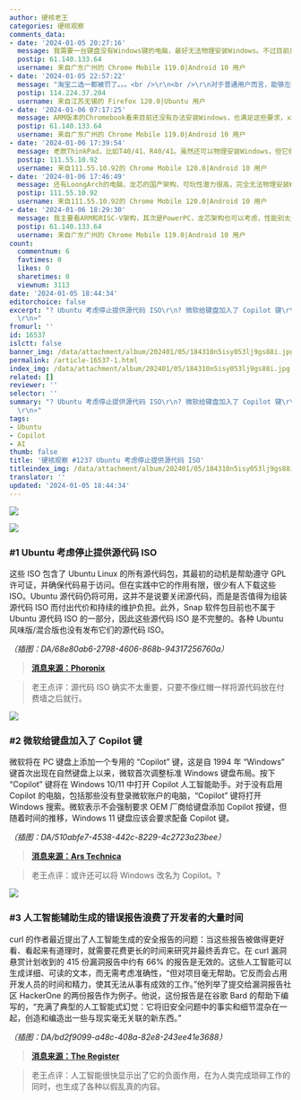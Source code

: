 ```yaml
---
author: 硬核老王
categories: 硬核观察
comments_data:
- date: '2024-01-05 20:27:16'
  message: 我需要一台键盘没有Windows键的电脑，最好无法物理安装Windows。不过目前只有Apple M系列的Mac满足这个条件，连树莓派和其他ARM开发板等设备都不满足。
  postip: 61.140.133.64
  username: 来自广东广州的 Chrome Mobile 119.0|Android 10 用户
- date: '2024-01-05 22:57:22'
  message: "淘宝二选一都被罚了。。。<br />\r\n<br />\r\n对于普通用户而言，能够左右横跳是最好的选择。。。"
  postip: 114.224.37.204
  username: 来自江苏无锡的 Firefox 120.0|Ubuntu 用户
- date: '2024-01-06 07:17:25'
  message: ARM版本的Chromebook看来目前还没有办法安装Windows，也满足这些要求，x86的可以装。
  postip: 61.140.133.64
  username: 来自广东广州的 Chrome Mobile 119.0|Android 10 用户
- date: '2024-01-06 17:39:54'
  message: 老款ThinkPad，比如T40/41、R40/41。虽然还可以物理安装Windows，但它们真的没有Windows键，可以整Linux玩。
  postip: 111.55.10.92
  username: 来自111.55.10.92的 Chrome Mobile 120.0|Android 10 用户
- date: '2024-01-06 17:46:49'
  message: 还有LoongArch的电脑，龙芯的国产架构，可玩性潜力很高，完全无法物理安装Windows。现在已经可以买到整机和主板了。
  postip: 111.55.10.92
  username: 来自111.55.10.92的 Chrome Mobile 120.0|Android 10 用户
- date: '2024-01-06 18:29:30'
  message: 我主要看ARM和RISC-V架构，其次是PowerPC，龙芯架构也可以考虑，性能别太差就行（比如打开网页都卡的肯定不行）。
  postip: 61.140.133.64
  username: 来自广东广州的 Chrome Mobile 119.0|Android 10 用户
count:
  commentnum: 6
  favtimes: 0
  likes: 0
  sharetimes: 0
  viewnum: 3113
date: '2024-01-05 18:44:34'
editorchoice: false
excerpt: "? Ubuntu 考虑停止提供源代码 ISO\r\n? 微软给键盘加入了 Copilot 键\r\n? 人工智能辅助生成的错误报告浪费了开发者的大量时间\r\n»
  \r\n»"
fromurl: ''
id: 16537
islctt: false
banner_img: /data/attachment/album/202401/05/184310n5isy053lj9gs88i.jpg
permalink: /article-16537-1.html
index_img: /data/attachment/album/202401/05/184310n5isy053lj9gs88i.jpg
related: []
reviewer: ''
selector: ''
summary: "? Ubuntu 考虑停止提供源代码 ISO\r\n? 微软给键盘加入了 Copilot 键\r\n? 人工智能辅助生成的错误报告浪费了开发者的大量时间\r\n»
  \r\n»"
tags:
- Ubuntu
- Copilot
- AI
thumb: false
title: '硬核观察 #1237 Ubuntu 考虑停止提供源代码 ISO'
titleindex_img: /data/attachment/album/202401/05/184310n5isy053lj9gs88i.jpg
translator: ''
updated: '2024-01-05 18:44:34'
---
```


![](/data/attachment/album/202401/05/184310n5isy053lj9gs88i.jpg)


![](/data/attachment/album/202401/05/184325s4h64huottbbhx52.png)


### #1 Ubuntu 考虑停止提供源代码 ISO


这些 ISO 包含了 Ubuntu Linux 的所有源代码包，其最初的动机是帮助遵守 GPL 许可证，并确保代码易于访问。但在实践中它的作用有限，很少有人下载这些 ISO。Ubuntu 源代码仍将可用，这并不是说要关闭源代码，而是是否值得为组装源代码 ISO 而付出代价和持续的维护负担。此外，Snap 软件包目前也不属于 Ubuntu 源代码 ISO 的一部分，因此这些源代码 ISO 是不完整的。各种 Ubuntu 风味版/混合版也没有发布它们的源代码 ISO。


*（插图：DA/68e80ab6-2798-4606-868b-94317256760a）*



> 
> **[消息来源：Phoronix](https://www.phoronix.com/news/Ubuntu-Discontinue-Source-ISOs)**
> 
> 
> 



> 
> 老王点评：源代码 ISO 确实不太重要，只要不像红帽一样将源代码放在付费墙之后就行。
> 
> 
> 


![](/data/attachment/album/202401/05/184347bc0s00cdesatsx0h.png)


### #2 微软给键盘加入了 Copilot 键


微软将在 PC 键盘上添加一个专用的 “Copilot” 键，这是自 1994 年 “Windows” 键首次出现在自然键盘上以来，微软首次调整标准 Windows 键盘布局。按下 “Copilot” 键将在 Windows 10/11 中打开 Copilot 人工智能助手。对于没有启用 Copilot 的电脑，包括那些没有登录微软账户的电脑，“Copilot” 键将打开 Windows 搜索。微软表示不会强制要求 OEM 厂商给键盘添加 Copilot 按键，但随着时间的推移，Windows 11 键盘应该会要求配备 Copilot 键。


*（插图：DA/510abfe7-4538-442c-8229-4c2723a23bee）*



> 
> **[消息来源：Ars Technica](https://arstechnica.com/gadgets/2024/01/ai-comes-for-your-pcs-keyboard-as-microsoft-adds-dedicated-copilot-key/)**
> 
> 
> 



> 
> 老王点评：或许还可以将 Windows 改名为 Copilot。?
> 
> 
> 


![](/data/attachment/album/202401/05/184421yrhr33ol7qcq3oe3.png)


### #3 人工智能辅助生成的错误报告浪费了开发者的大量时间


curl 的作者最近提出了人工智能生成的安全报告的问题：当这些报告被做得更好看、看起来有道理时，就需要花费更长的时间来研究并最终丢弃它。在 curl 漏洞悬赏计划收到的 415 份漏洞报告中约有 66% 的报告是无效的。这些人工智能可以生成详细、可读的文本，而无需考虑准确性，“但对项目毫无帮助。它反而会占用开发人员的时间和精力，使其无法从事有成效的工作。”他列举了提交给漏洞报告社区 HackerOne 的两份报告作为例子。他说，这份报告是在谷歌 Bard 的帮助下编写的，“充满了典型的人工智能式幻觉：它将旧安全问题中的事实和细节混杂在一起，创造和编造出一些与现实毫无关联的新东西。”


*（插图：DA/bd2f9099-a48c-408a-82e8-243ee41e3688）*



> 
> **[消息来源：The Register](https://www.theregister.com/2024/01/04/aiassisted_bug_reports_make_developers/)**
> 
> 
> 



> 
> 老王点评：人工智能很快显示出了它的负面作用，在为人类完成琐碎工作的同时，也生成了各种以假乱真的内容。
> 
> 
>